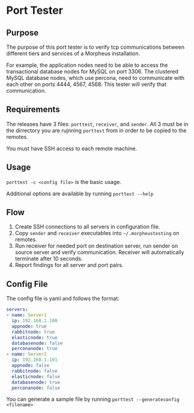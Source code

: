 # Port Tester

## Purpose
The purpose of this port tester is to verify tcp communications between different tiers and services of a Morpheus installation.

For example, the application nodes need to be able to access the transactional database nodes for MySQL on port 3306.  The clustered MySQL database nodes, which use percona, need to communicate with each other on ports 4444, 4567, 4568.  This tester will verify that communication.

## Requirements

The releases have 3 files: `porttest`, `receiver`, and `sender`.  All 3 must be in the dirrectory you are rujnning `porttest` from in order to be copied to the remotes.

You must have SSH access to each remote machine.

## Usage

`porttest -c <config file>` is the basic usage.  

Additional options are available by running `porttest --help`

## Flow

1. Create SSH connections to all servers in configuration file.
2. Copy `sender` and `receiver` executables into `~/.morpheustesting` on remotes.
3. Run receiver for needed port on destination server, run sender on source server and verify communication. Receiver will automatically terminate after 10 seconds.
4. Report findings for all server and port pairs.

## Config File

The config file is yaml and follows the format:
```yaml
servers:
- name: Server1
  ip: 192.168.1.100
  appnode: true
  rabbitnode: true
  elasticnode: true
  databasenode: false
  perconanode: true
- name: Server2
  ip: 192.168.1.101
  appnode: false
  rabbitnode: false
  elasticnode: false
  databasenode: true
  perconanode: false
```

You can generate a sample file by running `porttest --generateconfig <filename>`
